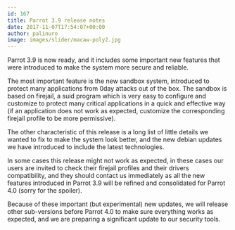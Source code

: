 ```yaml
---
id: 167
title: Parrot 3.9 release notes
date: 2017-11-07T17:54:07+00:00
author: palinuro
image: images/slider/macaw-poly2.jpg
---
```

Parrot 3.9 is now ready, and it includes some important new features that were introduced to make the system more secure and reliable.

The most important feature is the new sandbox system, introduced to protect many applications from 0day attacks out of the box. The sandbox is based on firejail, a suid program which is very easy to configure and customize to protect many critical applications in a quick and effective way (if an application does not work as expected, customize the corresponding firejail profile to be more permissive).

The other characteristic of this release is a long list of little details we wanted to fix to make the system look better, and the new debian updates we have introduced to include the latest technologies.

In some cases this release might not work as expected, in these cases our users are invited to check their firejail profiles and their drivers compatibility, and they should contact us immediately as all the new features introduced in Parrot 3.9 will be refined and consolidated for Parrot 4.0 (sorry for the spoiler).

Because of these important (but experimental) new updates, we will release other sub-versions before Parrot 4.0 to make sure everything works as expected, and we are preparing a significant update to our security tools.